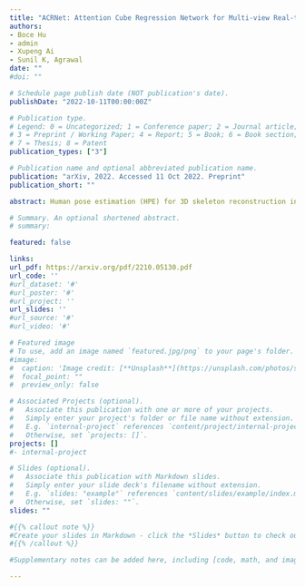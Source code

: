 ```yaml
---
title: "ACRNet: Attention Cube Regression Network for Multi-view Real-time 3D Human Pose Estimation in Telemedicine"
authors:
- Boce Hu
- admin
- Xupeng Ai
- Sunil K, Agrawal
date: ""
#doi: ""

# Schedule page publish date (NOT publication's date).
publishDate: "2022-10-11T00:00:00Z"

# Publication type.
# Legend: 0 = Uncategorized; 1 = Conference paper; 2 = Journal article;
# 3 = Preprint / Working Paper; 4 = Report; 5 = Book; 6 = Book section;
# 7 = Thesis; 8 = Patent
publication_types: ["3"]

# Publication name and optional abbreviated publication name.
publication: "arXiv, 2022. Accessed 11 Oct 2022. Preprint"
publication_short: ""

abstract: Human pose estimation (HPE) for 3D skeleton reconstruction in telemedicine has long received attention. Although the development of deep learning has made HPE methods in telemedicine simpler and easier to use, addressing low accuracy and high latency remains a big challenge. In this paper, we propose a novel multi-view Attention Cube Regression Network (ACRNet), which regresses the 3D position of joints in real time by aggregating informative attention points on each cube surface. More specially, a cube whose each surface contains uniformly distributed attention points with specific coordinate values is first created to wrap the target from the main view. Then, our network regresses the 3D position of each joint by summing and averaging the coordinates of attention points on each surface after being weighted. To verify our method, we first tested ACRNet on the opensource ITOP dataset; meanwhile, we collected a new multi-view upper body movement dataset (UBM) on the trunk support trainer (TruST) to validate the capability of our model in real rehabilitation scenarios. Experimental results demonstrate the superiority of ACRNet compared with other state-of-theart methods. We also validate the efficacy of each module in ACRNet. Furthermore, Our work analyzes the performance of ACRNet under the medical monitoring indicator. Because of the high accuracy and running speed, our model is suitable for real-time telemedicine settings

# Summary. An optional shortened abstract.
# summary: 

featured: false

links:
url_pdf: https://arxiv.org/pdf/2210.05130.pdf
url_code: ''
#url_dataset: '#'
#url_poster: '#'
#url_project: ''
url_slides: ''
#url_source: '#'
#url_video: '#'

# Featured image
# To use, add an image named `featured.jpg/png` to your page's folder. 
#image:
#  caption: 'Image credit: [**Unsplash**](https://unsplash.com/photos/s9CC2SKySJM)'
#  focal_point: ""
#  preview_only: false

# Associated Projects (optional).
#   Associate this publication with one or more of your projects.
#   Simply enter your project's folder or file name without extension.
#   E.g. `internal-project` references `content/project/internal-project/index.md`.
#   Otherwise, set `projects: []`.
projects: []
#- internal-project

# Slides (optional).
#   Associate this publication with Markdown slides.
#   Simply enter your slide deck's filename without extension.
#   E.g. `slides: "example"` references `content/slides/example/index.md`.
#   Otherwise, set `slides: ""`.
slides: ""

#{{% callout note %}}
#Create your slides in Markdown - click the *Slides* button to check out the example.
#{{% /callout %}}

#Supplementary notes can be added here, including [code, math, and images](https://wowchemy.com/docs/writing-markdown-latex/).

---
```


